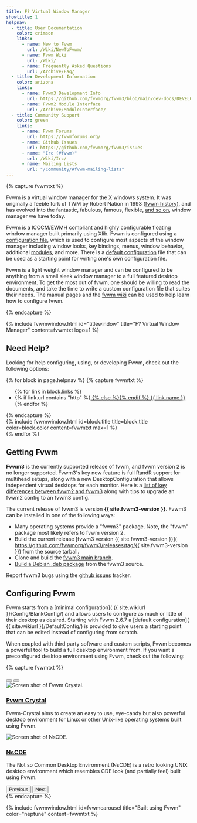 ```yaml
---
title: F? Virtual Window Manager
showtitle: 1
helpnav:
  - title: User Documentation
    color: crimson
    links:
      - name: New to Fvwm
        url: /Wiki/NewToFvwm/
      - name: Fvwm Wiki
        url: /Wiki/
      - name: Frequently Asked Questions
        url: /Archive/Faq/
  - title: Development Information
    color: arizona
    links:
      - name: Fvwm3 Development Info
        url: https://github.com/fvwmorg/fvwm3/blob/main/dev-docs/DEVELOPERS.md
      - name: Fvwm2 Module Interface
        url: /Archive/ModuleInterface/
  - title: Community Support
    color: green
    links:
      - name: Fvwm Forums
        url: https://fvwmforums.org/
      - name: Github Issues
        url: https://github.com/fvwmorg/fvwm3/issues
      - name: "Irc (#fvwm)"
        url: /Wiki/Irc/
      - name: Mailing Lists
        url: "/Community/#fvwm-mailing-lists"
---
```

<link href="{{ site.baseurl }}/css/fvwm3-carousel.css" rel="stylesheet">

{% capture fvwmtxt %}
<p>Fvwm is a virtual window manager for the X windows
system. It was originally a feeble fork of TWM
by Robert Nation in 1993 (<a href="{{ site.wikiurl }}/FvwmHistory/">fvwm
history</a>), and has evolved into
the fantastic, fabulous, famous, flexible,
<a href="{{ site.baseurl }}/Archive/Faq/#what-does-fvwm-stand-for">
and so on</a>, window manager we have today.</p>

<p>Fvwm is a ICCCM/EWMH compliant and highly configurable floating window
manager built primarily using Xlib.  Fvwm is configured using a
<a href="{{ site.wikiurl }}/Config/Fvwm2rc/">configuration file</a>,
which is used to configure most aspects of the window manager including
window looks, key bindings, menus, window behavior, additional
<a href="{{ site.wikiurl }}/Modules/">modules</a>, and more.  There is a
<a href="{{ site.wikiurl }}/DefaultConfig/">default configuration</a> file
that can be used as a starting point for writing one's own configuration file.</p>

<p>Fvwm is a light weight window manager and can be configured to be anything from
a small sleek window manager to a full featured desktop environment.  To get the most
out of fvwm, one should be willing to read the documents, and take the time
to write a custom configuration file that suites their needs.  The manual pages and
the <a href="{{ site.wikiurl }}/">fvwm wiki</a> can be used to help learn how to
configure fvwm.</p>

{% endcapture %}

{% include fvwmwindow.html id="titlewindow"
title="F? Virtual Window Manager"
content=fvwmtxt logo=1 %}

## Need Help?

Looking for help configuring, using, or developing
Fvwm, check out the following options:

<div class="row">

{% for block in page.helpnav %}
{% capture fvwmtxt %}
<ul>{% for link in block.links %}
<li>{% if link.url contains "http" %}<a href="{{ link.url }}">
  {% else %}<a href="{{ site.baseurl | append: link.url }}">{% endif %}
  {{ link.name }}</a></li>
{% endfor %}</ul>
{% endcapture %}

<div class="col-md-6 col-lg-4 mb-1 p-1">
{% include fvwmwindow.html id=block.title
title=block.title color=block.color
content=fvwmtxt max=1 %}
</div>
{% endfor %}

</div>

## Getting Fvwm

__Fvwm3__ is the currently supported release of fvwm, and fvwm version 2
is no longer supported. Fvwm3's key new feature is full RandR support for
multihead setups, along with a new DesktopConfiguration that allows independent
virtual desktops for each monitor. Here is a
[list of key differences between fvwm2 and fvwm3](
https://github.com/fvwmorg/fvwm3/discussions/878)
along with tips to upgrade an fvwm2 config to an fvwm3 config.

The current release of fvwm3 is version __{{ site.fvwm3-version }}__.
Fvwm3 can be installed in one of the following ways:

+ Many operating systems provide a "fvwm3" package. Note, the
  "fvwm" package most likely refers to fvwm version 2.
+ Build the current release [fvwm3 version {{ site.fvwm3-version }}](
  https://github.com/fvwmorg/fvwm3/releases/tag/{{ site.fvwm3-version }})
  from the source tarball.
+ Clone and build the [fvwm3 main branch](
  https://github.com/fvwmorg/fvwm3).
+ [Build a Debian .deb package](
  https://github.com/somiaj/fvwm3-debian) from the fvwm3 source.

Report fvwm3 bugs using the [github issues](
https://github.com/fvwmorg/fvwm3/issues) tracker.

## Configuring Fvwm

Fvwm starts from a [minimal configuration](
{{ site.wikiurl }}/Config/BlankConfig/)
and allows users to configure as much or little
of their desktop as desired. Starting with
Fvwm 2.6.7 a [default configuration](
{{ site.wikiurl }}/DefaultConfig/) is provided
to give users a starting point that can be edited
instead of configuring from scratch.

When coupled with third party software and custom scripts,
Fvwm becomes a powerful tool to build a full desktop
environment from. If you want a preconfigured desktop
environment using Fvwm, check out the following:

{% capture fvwmtxt %}
<div id="FvwmCarousel" class="carousel slide">
  <div class="carousel-indicators">
    <button type="button" data-bs-target="#FvwmCarousel" data-bs-slide-to="0" class="active" aria-current="true" aria-label="Fvwm-Crystal Slide"></button>
    <button type="button" data-bs-target="#FvwmCarousel" data-bs-slide-to="1" aria-label="NSCD Slide"></button>
  </div>
  <div class="carousel-inner">
    <div class="carousel-item active">
      <img src="{{ site.baseurl }}/img/fvwm-crystal.jpg" class="d-block mx-auto" alt="Screen shot of Fvwm Crystal.">
      <div class="carousel-caption d-block small p-1">
        <h3><a href="https://fvwm-crystal.sourceforge.io/">Fvwm Crystal</a></h3>
        <p>Fvwm-Crystal aims to create an easy to use, eye-candy but also powerful
        desktop environment for Linux or other Unix-like operating systems built
        using Fvwm.</p>
      </div>
    </div>
    <div class="carousel-item">
      <img src="{{ site.baseurl }}/img/NsCDE.png" class="d-block mx-auto" alt="Screen shot of NsCDE.">
      <div class="carousel-caption d-block small p-1">
        <h3><a href="https://github.com/NsCDE/NsCDE">NsCDE</a></h3>
        <p>The Not so Common Desktop Environment (NsCDE) is a retro looking
        UNIX desktop environment which resembles CDE look (and partially feel)
        built using Fvwm.</p>
      </div>
    </div>
  </div>
  <button class="carousel-control-prev" type="button" data-bs-target="#FvwmCarousel" data-bs-slide="prev">
    <span class="carousel-control-prev-icon" aria-hidden="true"></span>
    <span class="visually-hidden">Previous</span>
  </button>
  <button class="carousel-control-next" type="button" data-bs-target="#FvwmCarousel" data-bs-slide="next">
    <span class="carousel-control-next-icon" aria-hidden="true"></span>
    <span class="visually-hidden">Next</span>
  </button>
</div>
{% endcapture %}

{% include fvwmwindow.html  id=fvwmcarousel
title="Built using Fvwm" color="neptune"
content=fvwmtxt %}

<div style="height:57px;"></div>
